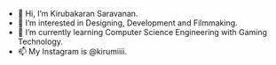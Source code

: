 - 👋 Hi, I’m Kirubakaran Saravanan.
- 👀 I’m interested in Designing, Development and Filmmaking.
- 🌱 I’m currently learning Computer Science Engineering with Gaming Technology.
- 📫 My Instagram is @kirumiiii.

<!---
kirubakaran-saravanan/kirubakaran-saravanan is a ✨ special ✨ repository because its `README.md` (this file) appears on your GitHub profile.
You can click the Preview link to take a look at your changes.
--->
